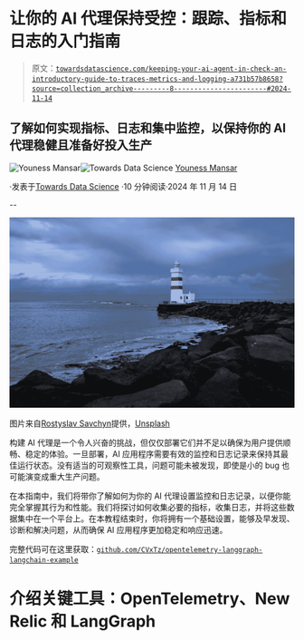 # 让你的 AI 代理保持受控：跟踪、指标和日志的入门指南

> 原文：[`towardsdatascience.com/keeping-your-ai-agent-in-check-an-introductory-guide-to-traces-metrics-and-logging-a731b57b8658?source=collection_archive---------8-----------------------#2024-11-14`](https://towardsdatascience.com/keeping-your-ai-agent-in-check-an-introductory-guide-to-traces-metrics-and-logging-a731b57b8658?source=collection_archive---------8-----------------------#2024-11-14)

## 了解如何实现指标、日志和集中监控，以保持你的 AI 代理稳健且准备好投入生产

[](https://medium.com/@CVxTz?source=post_page---byline--a731b57b8658--------------------------------)![Youness Mansar](https://medium.com/@CVxTz?source=post_page---byline--a731b57b8658--------------------------------)[](https://towardsdatascience.com/?source=post_page---byline--a731b57b8658--------------------------------)![Towards Data Science](https://towardsdatascience.com/?source=post_page---byline--a731b57b8658--------------------------------) [Youness Mansar](https://medium.com/@CVxTz?source=post_page---byline--a731b57b8658--------------------------------)

·发表于[Towards Data Science](https://towardsdatascience.com/?source=post_page---byline--a731b57b8658--------------------------------) ·10 分钟阅读·2024 年 11 月 14 日

--

![](img/13551e5e37c4acae5906b74dec680db2.png)

图片来自[Rostyslav Savchyn](https://unsplash.com/@ross_savchyn?utm_source=medium&utm_medium=referral)提供，[Unsplash](https://unsplash.com/?utm_source=medium&utm_medium=referral)

构建 AI 代理是一个令人兴奋的挑战，但仅仅部署它们并不足以确保为用户提供顺畅、稳定的体验。一旦部署，AI 应用程序需要有效的监控和日志记录来保持其最佳运行状态。没有适当的可观察性工具，问题可能未被发现，即使是小的 bug 也可能演变成重大生产问题。

在本指南中，我们将带你了解如何为你的 AI 代理设置监控和日志记录，以便你能完全掌握其行为和性能。我们将探讨如何收集必要的指标，收集日志，并将这些数据集中在一个平台上。在本教程结束时，你将拥有一个基础设置，能够及早发现、诊断和解决问题，从而确保 AI 应用程序更加稳定和响应迅速。

完整代码可在这里获取：[`github.com/CVxTz/opentelemetry-langgraph-langchain-example`](https://github.com/CVxTz/opentelemetry-langgraph-langchain-example)

# 介绍关键工具：OpenTelemetry、New Relic 和 LangGraph
